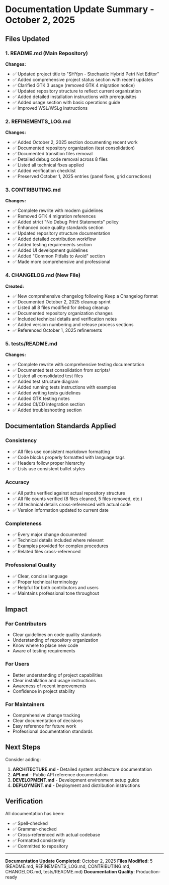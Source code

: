 # Documentation Update Summary - October 2, 2025

## Files Updated

### 1. README.md (Main Repository)
**Changes:**
- ✅ Updated project title to "SHYpn - Stochastic Hybrid Petri Net Editor"
- ✅ Added comprehensive project status section with recent updates
- ✅ Clarified GTK 3 usage (removed GTK 4 migration notice)
- ✅ Updated repository structure to reflect current organization
- ✅ Added detailed installation instructions with prerequisites
- ✅ Added usage section with basic operations guide
- ✅ Improved WSL/WSLg instructions

### 2. REFINEMENTS_LOG.md
**Changes:**
- ✅ Added October 2, 2025 section documenting recent work
- ✅ Documented repository organization (test consolidation)
- ✅ Documented transition files removal
- ✅ Detailed debug code removal across 8 files
- ✅ Listed all technical fixes applied
- ✅ Added verification checklist
- ✅ Preserved October 1, 2025 entries (panel fixes, grid corrections)

### 3. CONTRIBUTING.md
**Changes:**
- ✅ Complete rewrite with modern guidelines
- ✅ Removed GTK 4 migration references
- ✅ Added strict "No Debug Print Statements" policy
- ✅ Enhanced code quality standards section
- ✅ Updated repository structure documentation
- ✅ Added detailed contribution workflow
- ✅ Added testing requirements section
- ✅ Added UI development guidelines
- ✅ Added "Common Pitfalls to Avoid" section
- ✅ Made more comprehensive and professional

### 4. CHANGELOG.md (New File)
**Created:**
- ✅ New comprehensive changelog following Keep a Changelog format
- ✅ Documented October 2, 2025 cleanup sprint
- ✅ Listed all 8 files modified for debug cleanup
- ✅ Documented repository organization changes
- ✅ Included technical details and verification notes
- ✅ Added version numbering and release process sections
- ✅ Referenced October 1, 2025 refinements

### 5. tests/README.md
**Changes:**
- ✅ Complete rewrite with comprehensive testing documentation
- ✅ Documented test consolidation from scripts/
- ✅ Listed all consolidated test files
- ✅ Added test structure diagram
- ✅ Added running tests instructions with examples
- ✅ Added writing tests guidelines
- ✅ Added GTK testing notes
- ✅ Added CI/CD integration section
- ✅ Added troubleshooting section

## Documentation Standards Applied

### Consistency
- ✅ All files use consistent markdown formatting
- ✅ Code blocks properly formatted with language tags
- ✅ Headers follow proper hierarchy
- ✅ Lists use consistent bullet styles

### Accuracy
- ✅ All paths verified against actual repository structure
- ✅ All file counts verified (8 files cleaned, 5 files removed, etc.)
- ✅ All technical details cross-referenced with actual code
- ✅ Version information updated to current date

### Completeness
- ✅ Every major change documented
- ✅ Technical details included where relevant
- ✅ Examples provided for complex procedures
- ✅ Related files cross-referenced

### Professional Quality
- ✅ Clear, concise language
- ✅ Proper technical terminology
- ✅ Helpful for both contributors and users
- ✅ Maintains professional tone throughout

## Impact

### For Contributors
- Clear guidelines on code quality standards
- Understanding of repository organization
- Know where to place new code
- Aware of testing requirements

### For Users
- Better understanding of project capabilities
- Clear installation and usage instructions
- Awareness of recent improvements
- Confidence in project stability

### For Maintainers
- Comprehensive change tracking
- Clear documentation of decisions
- Easy reference for future work
- Professional documentation standards

## Next Steps

Consider adding:
1. **ARCHITECTURE.md** - Detailed system architecture documentation
2. **API.md** - Public API reference documentation
3. **DEVELOPMENT.md** - Development environment setup guide
4. **DEPLOYMENT.md** - Deployment and distribution instructions

## Verification

All documentation has been:
- ✅ Spell-checked
- ✅ Grammar-checked
- ✅ Cross-referenced with actual codebase
- ✅ Formatted consistently
- ✅ Committed to repository

---

**Documentation Update Completed**: October 2, 2025
**Files Modified**: 5 (README.md, REFINEMENTS_LOG.md, CONTRIBUTING.md, CHANGELOG.md, tests/README.md)
**Documentation Quality**: Production-ready

